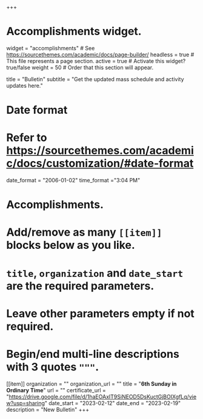 +++
# Accomplishments widget.
widget = "accomplishments"  # See https://sourcethemes.com/academic/docs/page-builder/
headless = true  # This file represents a page section.
active = true  # Activate this widget? true/false
weight = 50  # Order that this section will appear.

title = "Bulletin"
subtitle = "Get the updated mass schedule and activity updates here."

# Date format
#   Refer to https://sourcethemes.com/academic/docs/customization/#date-format
date_format = "2006-01-02"
time_format ="3:04 PM"

# Accomplishments.
#   Add/remove as many `[[item]]` blocks below as you like.
#   `title`, `organization` and `date_start` are the required parameters.
#   Leave other parameters empty if not required.
#   Begin/end multi-line descriptions with 3 quotes `"""`.


[[item]]
  organization = ""
  organization_url = ""
  title = "**6th Sunday in Ordinary Time**"
  url = ""
  certificate_url = "https://drive.google.com/file/d/1haEOAxIT9SiNEOD5DsKuctGjBOIXgfLq/view?usp=sharing"
  date_start = "2023-02-12"
  date_end = "2023-02-19"
  description = "New Bulletin"
+++
